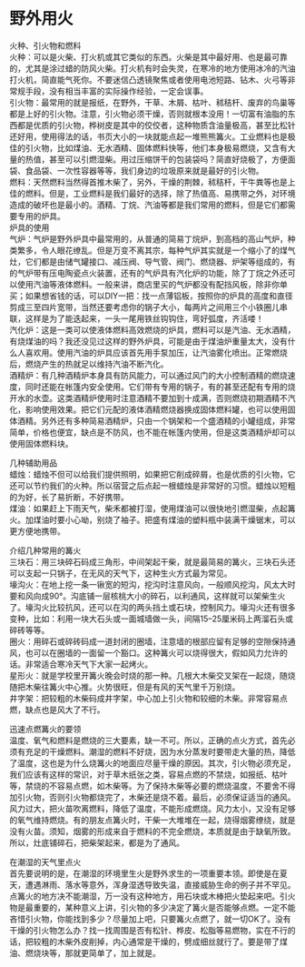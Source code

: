 # 野外用火  

火种、引火物和燃料  
火种：可以是火柴、打火机或其它类似的东西。火柴是其中最好用、也是最可靠的，尤其是涂过蜡的防风火柴。打火机有时会失灵，在寒冷的地方使用冰冷的汽油打火机，简直能气死你。不要迷信凸透镜聚焦或者使用电池短路、钻木、火弓等非常规手段，没有相当丰富的实际操作经验，一定会误事。  
引火物：最常用的就是报纸，在野外，干草、木屑、枯叶、秫秸杆、废弃的鸟巢等都是上好的引火物。注意，引火物必须干燥，否则就根本没用！一切富有油脂的东西都是优质的引火物，桦树皮是其中的佼佼者，这种物质含油量极高，甚至比松针还好用，使用得法的话，书页大小的一块就能点起一堆熊熊篝火。工业燃料也是极佳的引火物，比如煤油、无水酒精、固体燃料快等，他们本身极易燃烧，又含有大量的热值，甚至可以引燃湿柴。用过压缩饼干的包装袋吗？简直好烧极了，方便面袋、食品袋、一次性容器等等，我们身边的垃圾原来就是最好的引火物。  
燃料：天然燃料当然得首推木柴了，另外，干燥的荆棘，秫秸杆，干牛粪等也是上佳的燃料。但是，工业燃料是我们最好的选择，除了热值高、易携带之外，对环境造成的破坏也是最小的。酒精、丁烷、汽油等都是我们常用的燃料，但是它们都需要专用的炉具。  
炉具的使用  
气炉：气炉是野外炉具中最常用的，从普通的简易丁烷炉，到高档的高山气炉，种类繁多，令人眼花缭乱。但是万变不离其宗，每种气炉其实就是一个缩小了的煤气灶，它们都是由储气罐接口、减压阀、导气管、阀门、燃烧器、炉架等组成的，有的气炉带有压电陶瓷点火装置，还有的气炉具有汽化炉的功能，除了丁烷之外还可以使用汽油等液体燃料。一般来讲，商店里买的气炉都没有配挡风板，除非你单买；如果想省钱的话，可以DIY一把：找一点薄铝板，按照你的炉具的高度和直径剪成三至四片宽带，当然还要考虑你的锅子大小，每两片之间用三个小铁圈儿串联，这样是为了能迭起来，一头一尾用铁丝钩钩住，弯好弧度，齐活喽！  
汽化炉：这是一类可以使液体燃料高效燃烧的炉具，燃料可以是汽油、无水酒精，有烧煤油的吗？我还没见过这样的野外炉具，可能是由于煤油炉重量太大，没有什么人喜欢用。使用汽油的炉具应该首先用手泵加压，让汽油雾化喷出。正常燃烧后，燃烧产生的热就足以维持汽油不断汽化。  
酒精炉：有几种酒精炉本身具有防风能力，可以通过风门的大小控制酒精的燃烧速度，同时还能在帐篷内安全使用。它们带有专用的锅子，有的甚至还配有专用的烧开水的水壶。这类酒精炉使用时注意酒精不要加到十成满，否则燃烧初期酒精不汽化，影响使用效果。把它们元配的液体酒精燃烧器换成固体燃料罐，也可以使用固体酒精。另外还有多种简易酒精炉，只由一个锅架和一个盛酒精的小罐组成，非常简单，价格也便宜，缺点是不防风，也不能在帐篷内使用，但是这类酒精炉却可以使用固体燃料块。  

几种辅助用品  
蜡烛：蜡烛不但可以给我们提供照明，如果把它削成碎屑，也是优质的引火物，它还可以节约我们的火种。所以宿营之后点起一根蜡烛是非常好的习惯。蜡烛以短粗的为好，长了易折断，不好携带。  
煤油：如果赶上下雨天气，柴禾都被打湿，使用煤油可以很快地引燃湿柴，点起篝火。加煤油时要小心呦，别烧了袖子。把盛有煤油的塑料瓶中装满干燥锯末，可以更方便地携带。  

介绍几种常用的篝火  
三块石：用三块碎石码成三角形，中间架起干柴，就是最简易的篝火，三块石头还可以支起一只锅子，在无风的天气下，这种生火方式最为常见。  
壕沟火：在地上挖一条一锹宽的短沟，挖沟时注意风向，一般顺风挖沟，风太大时要和风向成90°。沟底铺一层核桃大小的碎石，以利通风，这样就可以架柴生火了。壕沟火比较抗风，还可以在沟的两头挡土或石块，控制风力。壕沟火还有很多变种，比如：利用一块大石头或一面城墙做一头，间隔15–25厘米码上两溜石头或碎砖等等。  
圈火：用碎石或碎砖码成一道封闭的圈墙，注意墙的根部应留有足够的空隙保持通风，也可以在圈墙的一面留一个豁口。这种篝火可以烧得很大，假如风力允许的话。非常适合寒冷天气下大家一起烤火。  
星形火：就是学校里开篝火晚会时烧的那一种。几根大木柴交叉架在一起烧，随烧随把木柴往篝火中心推。火势很旺，但是有风的天气里千万别烧。  
井字架：把较粗的木柴码成井字架，中心加上引火物和较细的木柴。非常容易点燃，缺点也是风大了不行。  

迅速点燃篝火的要领  
温度、氧气和燃料是燃烧的三大要素，缺一不可。所以，正确的点火方式，首先必须有充足的干燥燃料。潮湿的燃料不好烧，因为水分蒸发时要带走大量的热，降低了温度，这也是为什么烧篝火的地面应尽量干燥的原因。其次，引火物必须充足，我们应该有这样的常识，对于草木纸张之类，容易点燃的不禁烧，如报纸、枯叶等，禁烧的不容易点燃，如木柴等。为了保持木柴等必要的燃烧温度，不要舍不得加引火物，否则引火物都烧完了，木柴还是烧不着。最后，必须保证适当的通风。风力过大，把火苗吹离燃料，降低了温度，不能形成燃烧。风力太小，又没有足够的氧气维持燃烧。有的朋友点篝火时，干柴一大堆堆在一起，烧得烟雾缭绕，就是没有火苗。须知，烟雾的形成来自于燃料的不完全燃烧，本质就是由于缺氧所致。所以，灶底铺碎石，把柴架起来，都是为了通风。  

在潮湿的天气里点火  
首先要说明的是，在潮湿的环境里生火是野外求生的一项重要本领。即使是在夏天，遭遇淋雨、落水等意外，浑身湿透导致失温，直接威胁生命的例子并不罕见。  
点篝火的地方决不能潮湿，万一没有这种地方，用石块或木棒把火垫起来吧。引火物是最重要的，某种意义上讲，引火物的多少决定了篝火是否能够点燃。一定不能吝惜引火物，你能找到多少？尽量加上吧，只要篝火点燃了，就一切OK了。没有干燥的引火物怎么办？找一找周围是否有松针、桦皮、松脂等易燃物，实在不行的话，把较粗的木柴外皮削掉，内心通常是干燥的，劈成细丝就行了。要是带了煤油、燃烧块等，那就更简单了，加上就是。  

<!-- Last processed: 2025-07-22 03:44:30 -->
